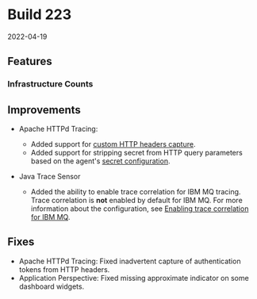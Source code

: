 # Build 223

2022-04-19

## Features

### Infrastructure Counts

## Improvements

* Apache HTTPd Tracing:
  - Added support for [custom HTTP headers capture](https://www.ibm.com/docs/en/obi/current?topic=agent-host-configuration#capture-custom-http-headers).
  - Added support for stripping secret from HTTP query parameters based on the agent's [secret configuration](https://www.ibm.com/docs/en/obi/current?topic=agent-host-configuration#secrets).

* Java Trace Sensor
  - Added the ability to enable trace correlation for IBM MQ tracing. Trace correlation is **not** enabled by default for IBM MQ. For more information about the configuration, see [Enabling trace correlation for IBM MQ](https://www.ibm.com/docs/en/obi/current?topic=machine-java-configuration#enabling-trace-correlation-for-ibm-mq).

## Fixes

* Apache HTTPd Tracing: Fixed inadvertent capture of authentication tokens from HTTP headers.
* Application Perspective: Fixed missing approximate indicator on some dashboard widgets.
